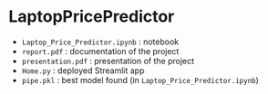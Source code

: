 # LaptopPricePredictor
* `Laptop_Price_Predictor.ipynb` : notebook 
* `report.pdf` : documentation of the project
* `presentation.pdf` : presentation of the project
* `Home.py` : deployed Streamlit app
* `pipe.pkl` : best model found (in `Laptop_Price_Predictor.ipynb`)
